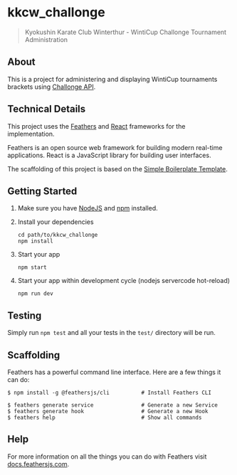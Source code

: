# kkcw_challonge

> Kyokushin Karate Club Winterthur - WintiCup Challonge Tournament Administration

## About

This is a project for administering and displaying WintiCup tournaments brackets using 
[Challonge API](https://api.challonge.com/v1).

## Technical Details

This project uses the [Feathers](http://feathersjs.com) and [React](https://reactjs.org) frameworks for the implementation. 

Feathers is an open source web framework for building modern real-time applications. React is a
JavaScript library for building user interfaces.

The scaffolding of this project is based on the [Simple Boilerplate Template](https://github.com/sscaff1/feathers-webpack-react). 

## Getting Started

1. Make sure you have [NodeJS](https://nodejs.org/) and [npm](https://www.npmjs.com/) installed.
2. Install your dependencies

    ```
    cd path/to/kkcw_challonge
    npm install
    ```

3. Start your app

    ```
    npm start
    ```
   
4. Start your app within development cycle (nodejs servercode hot-reload)

    ```
   npm run dev
   ```

## Testing

Simply run `npm test` and all your tests in the `test/` directory will be run.

## Scaffolding

Feathers has a powerful command line interface. Here are a few things it can do:

```
$ npm install -g @feathersjs/cli          # Install Feathers CLI

$ feathers generate service               # Generate a new Service
$ feathers generate hook                  # Generate a new Hook
$ feathers help                           # Show all commands
```

## Help

For more information on all the things you can do with Feathers visit [docs.feathersjs.com](http://docs.feathersjs.com).
